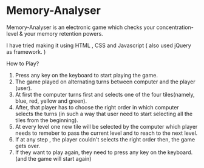 # Memory-Analyser
Memory-Analyser is an electronic game which checks your concentration-level & your memory retention powers.

I have tried making it using HTML , CSS and Javascript ( also used jQuery as framework. )

How to Play?

1. Press any key on the keyboard to start playing the game.
2. The game played on alternating turns between computer and the player (user).
3. At first the computer turns first and selects one of the four tiles(namely, blue, red, yellow and green).
4. After, that player has to choose the right order in which computer selects the turns (in such a way that user need to start selecting all the tiles from the beginning).
5. At every level one new tile will be selected by the computer which player needs to remeber to pass the current level and to reach to the next level.
6. If at any step , the player couldn't selects the right order then, the game gets over.
7. If they want to play again, they need to press any key on the keyboard.(and the game will start again)
